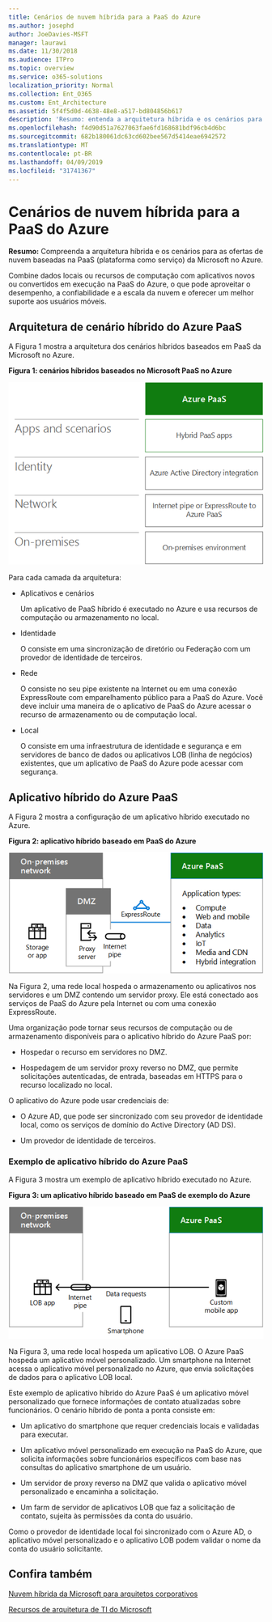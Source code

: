 ```yaml
---
title: Cenários de nuvem híbrida para a PaaS do Azure
ms.author: josephd
author: JoeDavies-MSFT
manager: laurawi
ms.date: 11/30/2018
ms.audience: ITPro
ms.topic: overview
ms.service: o365-solutions
localization_priority: Normal
ms.collection: Ent_O365
ms.custom: Ent_Architecture
ms.assetid: 5f4f5d0d-4638-48e8-a517-bd804856b617
description: 'Resumo: entenda a arquitetura híbrida e os cenários para ofertas de nuvem com base na PaaS (plataforma como serviço) da Microsoft no Azure.'
ms.openlocfilehash: f4d90d51a7627063fae6fd168681bdf96cb4d6bc
ms.sourcegitcommit: 682b180061dc63cd602bee567d5414eae6942572
ms.translationtype: MT
ms.contentlocale: pt-BR
ms.lasthandoff: 04/09/2019
ms.locfileid: "31741367"
---
```

# <a name="hybrid-cloud-scenarios-for-azure-paas"></a>Cenários de nuvem híbrida para a PaaS do Azure

 **Resumo:** Compreenda a arquitetura híbrida e os cenários para as ofertas de nuvem baseadas na PaaS (plataforma como serviço) da Microsoft no Azure.
  
Combine dados locais ou recursos de computação com aplicativos novos ou convertidos em execução na PaaS do Azure, o que pode aproveitar o desempenho, a confiabilidade e a escala da nuvem e oferecer um melhor suporte aos usuários móveis. 
  
## <a name="azure-paas-hybrid-scenario-architecture"></a>Arquitetura de cenário híbrido do Azure PaaS

A Figura 1 mostra a arquitetura dos cenários híbridos baseados em PaaS da Microsoft no Azure.
  
**Figura 1: cenários híbridos baseados no Microsoft PaaS no Azure**

![Cenários híbridos baseados no Microsoft PaaS no Azure](media/Hybrid-Poster/Hybrid-Cloud-Stack-PaaS.png)
  
Para cada camada da arquitetura:
  
- Aplicativos e cenários
    
    Um aplicativo de PaaS híbrido é executado no Azure e usa recursos de computação ou armazenamento no local.
    
- Identidade
    
    O consiste em uma sincronização de diretório ou Federação com um provedor de identidade de terceiros.
    
- Rede
    
    O consiste no seu pipe existente na Internet ou em uma conexão ExpressRoute com emparelhamento público para a PaaS do Azure. Você deve incluir uma maneira de o aplicativo de PaaS do Azure acessar o recurso de armazenamento ou de computação local.
    
- Local
    
    O consiste em uma infraestrutura de identidade e segurança e em servidores de banco de dados ou aplicativos LOB (linha de negócios) existentes, que um aplicativo de PaaS do Azure pode acessar com segurança.
    
## <a name="azure-paas-hybrid-application"></a>Aplicativo híbrido do Azure PaaS

A Figura 2 mostra a configuração de um aplicativo híbrido executado no Azure.
  
**Figura 2: aplicativo híbrido baseado em PaaS do Azure**

![Aplicativo híbrido baseado em PaaS do Azure](media/Hybrid-Poster/Hybrid-Cloud-Stack-PaaS-Apps.png)
  
Na Figura 2, uma rede local hospeda o armazenamento ou aplicativos nos servidores e um DMZ contendo um servidor proxy. Ele está conectado aos serviços de PaaS do Azure pela Internet ou com uma conexão ExpressRoute.
  
Uma organização pode tornar seus recursos de computação ou de armazenamento disponíveis para o aplicativo híbrido do Azure PaaS por:
  
- Hospedar o recurso em servidores no DMZ.
    
- Hospedagem de um servidor proxy reverso no DMZ, que permite solicitações autenticadas, de entrada, baseadas em HTTPS para o recurso localizado no local.
    
O aplicativo do Azure pode usar credenciais de:
  
- O Azure AD, que pode ser sincronizado com seu provedor de identidade local, como os serviços de domínio do Active Directory (AD DS).
    
- Um provedor de identidade de terceiros.
    
### <a name="example-azure-paas-hybrid-application"></a>Exemplo de aplicativo híbrido do Azure PaaS

A Figura 3 mostra um exemplo de aplicativo híbrido executado no Azure.
  
**Figura 3: um aplicativo híbrido baseado em PaaS de exemplo do Azure**

![Um exemplo de aplicativo híbrido baseado em PaaS do Azure](media/Hybrid-Poster/Hybrid-Cloud-Stack-PaaS-Apps-Ex.png)
  
Na Figura 3, uma rede local hospeda um aplicativo LOB. O Azure PaaS hospeda um aplicativo móvel personalizado. Um smartphone na Internet acessa o aplicativo móvel personalizado no Azure, que envia solicitações de dados para o aplicativo LOB local.
  
Este exemplo de aplicativo híbrido do Azure PaaS é um aplicativo móvel personalizado que fornece informações de contato atualizadas sobre funcionários. O cenário híbrido de ponta a ponta consiste em:
  
- Um aplicativo do smartphone que requer credenciais locais e validadas para executar.
    
- Um aplicativo móvel personalizado em execução na PaaS do Azure, que solicita informações sobre funcionários específicos com base nas consultas do aplicativo smartphone de um usuário.
    
- Um servidor de proxy reverso na DMZ que valida o aplicativo móvel personalizado e encaminha a solicitação.
    
- Um farm de servidor de aplicativos LOB que faz a solicitação de contato, sujeita às permissões da conta do usuário.
    
Como o provedor de identidade local foi sincronizado com o Azure AD, o aplicativo móvel personalizado e o aplicativo LOB podem validar o nome da conta do usuário solicitante.
  
## <a name="see-also"></a>Confira também


[Nuvem híbrida da Microsoft para arquitetos corporativos](microsoft-hybrid-cloud-for-enterprise-architects.md)
  
[Recursos de arquitetura de TI do Microsoft](microsoft-cloud-it-architecture-resources.md)

